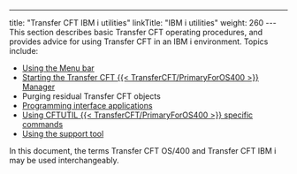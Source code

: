 ---
title: "Transfer CFT IBM i utilities"
linkTitle: "IBM i utilities"
weight: 260
---This section describes basic Transfer CFT operating procedures, and provides advice for using Transfer CFT in an IBM i environment. Topics include:

- [Using the Menu bar](using_the_menu_bar)
- [Starting the Transfer CFT {{< TransferCFT/PrimaryForOS400 >}} Manager](../../post_install_intro_ibmi/start_cft_ibmi_manager)
- Purging residual Transfer CFT objects
- [Programming interface applications](../../post_install_intro_ibmi/api_and_exits_intro_ibmi/apis_intro_ibmi)
- [Using CFTUTIL {{< TransferCFT/PrimaryForOS400 >}} specific commands](using_cftutil)
- [Using the support tool]()

In this document, the terms Transfer CFT OS/400 and Transfer CFT IBM i may be used interchangeably.
